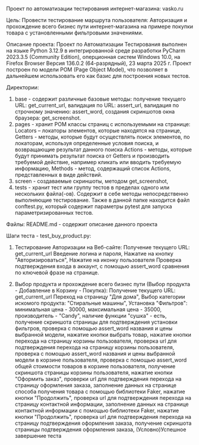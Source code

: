 Проект по автоматизации тестирования интернет-магазина: vasko.ru

Цель: 
Провести тестирование маршрута пользователя: Авторизация и прохождение всего бизнес пути интернет-магазина на примере покупки товара с установленными фильтровыми значениями.

Описание проекта: 
Проект по Автоматизации Тестирования выполнен на языке Python 3.12.9 в интегрированной среде разработки PyCharm 2023.3.5 (Community Edition), оперционная систем Windows 10.0, на Firefox Browser Версия 136.0.2 (64-разрядный), 23 марта 2025 г. Проект построен по модели POM (Page Object Model), что позволяет в дальнейшем использовать его как базис для построения новых тестов.

Директории: 
1)	base - содержит различные базовые методы: 
  получение текущего URL: get_current_url,
  валидация по URL: assert_url,
  валидация по строчному значению: assert_word,
  создания скриншотов окна браузера: get_screenshot.
2) pages - хранит POM классы страниц c используемыми на странице: 
  Locators – локаторы элементов, которые находятся на странице,
  Getters - методы, которые будут осуществлять поиск элементов, по локаторам, используя определенные условия поиска, и возвращающие результат данного поиска
  Actions - методы, которые будут принимать результат поиска от Getters и производить требуемой действие, например кликать или вводить требуемую информацию,
  Methods - метод, содержащий список Actions, представленных в виде действий.
3)	screen - создаваемые скриншоты, методом get_screenshot, 
4)  tests - хранит тест или группу тестов в пределах одного или нескольких файла(-ов). Содержит в себе методы непосредственно выполняющие тестирование. Также в данной папке находится файл conftest.py, который содержит параметры pytest для запуска параметризированных тестов.

Файлы:
README.md - содержит описание данного проекта

Шаги теста - test_buy_product.py:
1.	Тестирование Авторизации на Веб-сайте:
Получение текущего URL: get_current_url
Введение логина и пароля, 
Нажатие на кнопку "Авторизироваться", 
Нажатие на иконку пользователя 
Проверка подтверждения входа в аккаунт, с помощью assert_word сравнения по
ключевой фразе на странице.

2.	Выбор продукта и прохождение всего бизнес пути (Выбор продукта - Добавление в Корзину - Покупка):
Получение текущего URL: get_current_url
Переход на страницу "Для дома", 
Выбор категории искомого продукта: "Стиральные машины", 
Установка "Фильтров": 
минимальная цена - 30000, 
максимальная цена - 35000, 
производитель - "Candy", 
наличие функции "сушка" - есть, 
получение скриншота страницы для подтверждения установки фильтров, 
проверка с помощью assert_word названия и цены выбранной модели, 
нажатие кнопки выбрать товар, 
нажатие кнопки перехода на страницу корзины пользователя, 
проверка url для подтверждения перехода на страницу корзины пользователя,
проверка с помощью assert_word названия и цены выбранной модели в корзине пользователя, 
проверка с помощью assert_word общей стоимости товаров в корзине пользователя,
получение скриншота страницы корзины пользователя, 
нажатие кнопки "Оформить заказ", 
проверки url для подтверждения перехода на страницу оформления заказа,
заполнение данных на странице способа получения товара с помощью библиотеки Faker, 
нажатие кнопки "Продолжить", 
проверка url для подтверждения перехода на страницу контактной информации,
заполнение данных на странице контактной информации с помощью библиотеки Faker, 
нажатие кнопки "Продолжить", 
проверка url для подтверждения перехода на страницу подтверждения оформления заказа, 
получение скриншота страницы подтверждения оформления заказа,
(Условно)Успешное завершение теста
